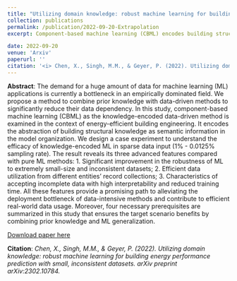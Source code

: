 ```yaml
---
title: "Utilizing domain knowledge: robust machine learning for building energy performance prediction with small, inconsistent datasets"
collection: publications
permalink: /publication/2022-09-20-Extrapolation
excerpt: Component-based machine learning (CBML) encodes building structural knowledge as semantic information in the model organization, resulting in efficient data utilization and the robustness of ML in extrapolative prediction. ![image](https://user-images.githubusercontent.com/106488602/224159733-c0cc4e68-6609-4260-9f8c-27c1eb13ffbb.png)

date: 2022-09-20
venue: 'Arxiv'
paperurl: ''
citation: '<i> Chen, X., Singh, M.M., & Geyer, P. (2022). Utilizing domain knowledge: robust machine learning for building energy performance prediction with small, inconsistent datasets. arXiv preprint arXiv:2302.10784.</i>'
---
```


**Abstract**: 
The demand for a huge amount of data for machine learning (ML) applications is currently a bottleneck in an empirically dominated field. We propose a method to combine prior knowledge with data-driven methods to significantly reduce their data dependency. In this study, component-based machine learning (CBML) as the knowledge-encoded data-driven method is examined in the context of energy-efficient building engineering. It encodes the abstraction of building structural knowledge as semantic information in the model organization. We design a case experiment to understand the efficacy of knowledge-encoded ML in sparse data input (1% - 0.0125% sampling rate). The result reveals its three advanced features compared with pure ML methods: 1. Significant improvement in the robustness of ML to extremely small-size and inconsistent datasets; 2. Efficient data utilization from different entities’ record collections; 3. Characteristics of accepting incomplete data with high interpretability and reduced training time. All these features provide a promising path to alleviating the deployment bottleneck of data-intensive methods and contribute to efficient real-world data usage. Moreover, four necessary prerequisites are summarized in this study that ensures the target scenario benefits by combining prior knowledge and ML generalization.

[Download paper here](https://arxiv.org/ftp/arxiv/papers/2302/2302.10784.pdf)

**Citation**:<i>	Chen, X., Singh, M.M., & Geyer, P. (2022). Utilizing domain knowledge: robust machine learning for building energy performance prediction with small, inconsistent datasets. arXiv preprint arXiv:2302.10784.</i>
